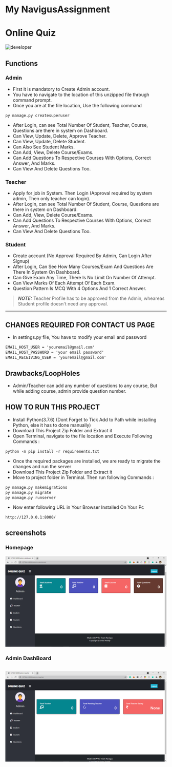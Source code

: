 # My NavigusAssignment

# Online Quiz
![developer](https://img.shields.io/badge/Developed%20By%20%3A-Srisai%20Reddy-red)
## Functions
### Admin
- First it is mandatory to Create Admin account.
- You have to navigate to the location of this unzipped file through command prompt. 
- Once you are at the file location, Use the following command
```
py manage.py createsuperuser
```
- After Login, can see Total Number Of Student, Teacher, Course, Questions are there in system on Dashboard.
- Can View, Update, Delete, Approve Teacher.
- Can View, Update, Delete Student.
- Can Also See Student Marks.
- Can Add, View, Delete Course/Exams.
- Can Add Questions To Respective Courses With Options, Correct Answer, And Marks.
- Can View And Delete Questions Too.

### Teacher
- Apply for job in System. Then Login (Approval required by system admin, Then only teacher can login).
- After Login, can see Total Number Of Student, Course, Questions are there in system on Dashboard.
- Can Add, View, Delete Course/Exams.
- Can Add Questions To Respective Courses With Options, Correct Answer, And Marks.
- Can View And Delete Questions Too.

### Student
- Create account (No Approval Required By Admin, Can Login After Signup)
- After Login, Can See How Many Courses/Exam And Questions Are There In System On Dashboard.
- Can Give Exam Any Time, There Is No Limit On Number Of Attempt.
- Can View Marks Of Each Attempt Of Each Exam.
- Question Pattern Is MCQ With 4 Options And 1 Correct Answer.

> **_NOTE:_** Teacher Profile has to be approved from the Admin, wheareas Student profile doesn't need any approval.
---


## CHANGES REQUIRED FOR CONTACT US PAGE
- In settings.py file, You have to modify your email and password
```
EMAIL_HOST_USER = 'youremail@gmail.com'
EMAIL_HOST_PASSWORD = 'your email password'
EMAIL_RECEIVING_USER = 'youremail@gmail.com'
```

## Drawbacks/LoopHoles
- Admin/Teacher can add any number of questions to any course, But while adding course, admin provide question number.

## HOW TO RUN THIS PROJECT
- Install Python(3.7.6) (Dont Forget to Tick Add to Path while installing Python, else it has to done manually)
- Download This Project Zip Folder and Extract it
- Open Terminal, navigate to the file location and Execute Following Commands :
```
python -m pip install -r requirements.txt
```
- Once the required packages are installed, we are ready to migrate the changes and run the server
- Download This Project Zip Folder and Extract it
- Move to project folder in Terminal. Then run following Commands :
```
py manage.py makemigrations
py manage.py migrate
py manage.py runserver
```
- Now enter following URL in Your Browser Installed On Your Pc
```
http://127.0.0.1:8000/
```
## screenshots
### Homepage
![homepage snap](https://github.com/SrisaiReddy/NavigusAssignment/blob/main/static/screenshots/Screenshot%20(3).png?raw=true)
### Admin DashBoard
![dashboard snap](https://github.com/SrisaiReddy/NavigusAssignment/blob/main/static/screenshots/Screenshot%20(4).png?raw=true)
---
